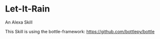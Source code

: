 # Let-It-Rain
An Alexa Skill

This Skill is using the bottle-framework: https://github.com/bottlepy/bottle
